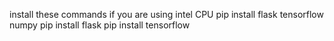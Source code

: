 install these commands if you are using intel CPU
pip install flask tensorflow numpy
pip install flask
pip install tensorflow

